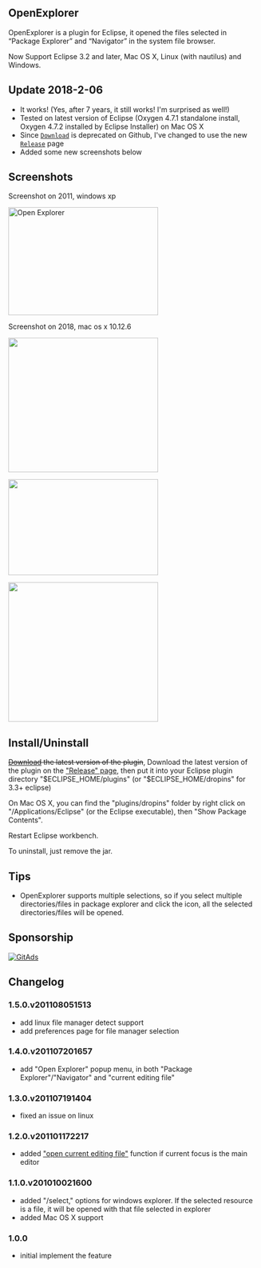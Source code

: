 ## OpenExplorer

OpenExplorer is a plugin for Eclipse, it opened the files selected in “Package Explorer” and “Navigator” in the system file browser.

Now Support Eclipse 3.2 and later, Mac OS X, Linux (with nautilus) and Windows.

## Update 2018-2-06

* It works!  (Yes, after 7 years, it still works!  I'm surprised as well!)
* Tested on latest version of Eclipse (Oxygen 4.7.1 standalone install, Oxygen 4.7.2 installed by Eclipse Installer) on Mac OS X
* Since [`Download`](https://github.com/samsonw/OpenExplorer/downloads) is deprecated on Github, I've changed to use the new [`Release`](https://github.com/samsonw/OpenExplorer/releases) page 
* Added some new screenshots below

## Screenshots

Screenshot on 2011, windows xp

<a href="http://blog.samsonis.me/wp-content/uploads/2009/02/openexplorer.png"><img style="border: medium none;" title="Open Explorer" src="http://blog.samsonis.me/wp-content/uploads/2009/02/openexplorer.png" alt="Open Explorer" width="300" height="216"></a>

Screenshot on 2018, mac os x 10.12.6

<a href="http://blog.samsonis.me/wp-content/uploads/2018/02/open_explorer_2.jpg"><img src="http://blog.samsonis.me/wp-content/uploads/2018/02/open_explorer_3-300x269.jpg" alt="" width="300" height="269" class="alignnone size-medium wp-image-5829" /></a>

<a href="http://blog.samsonis.me/wp-content/uploads/2018/02/open_explorer_1.jpg"><img src="http://blog.samsonis.me/wp-content/uploads/2018/02/open_explorer_2-300x192.jpg" alt="" width="300" height="192" class="alignnone size-medium wp-image-5830" /></a>

<a href="http://blog.samsonis.me/wp-content/uploads/2018/02/open_explorer_3.jpg"><img src="http://blog.samsonis.me/wp-content/uploads/2018/02/open_explorer_1-300x279.jpg" alt="" width="300" height="279" class="alignnone size-medium wp-image-5831" /></a>

## Install/Uninstall

~~[Download](http://github.com/samsonw/OpenExplorer/downloads "Download") the latest version of the plugin~~, Download the latest version of the plugin on the ["Release" page](https://github.com/samsonw/OpenExplorer/releases), then put it into your Eclipse plugin directory "$ECLIPSE_HOME/plugins" (or "$ECLIPSE_HOME/dropins" for 3.3+ eclipse)

On Mac OS X, you can find the "plugins/dropins" folder by right click on "/Applications/Eclipse" (or the Eclipse executable), then "Show Package Contents".

Restart Eclipse workbench.

To uninstall, just remove the jar.

## Tips
* OpenExplorer supports multiple selections, so if you select multiple directories/files in package explorer and click the icon, all the selected directories/files will be opened.

## Sponsorship

<a href="https://tracking.gitads.io/?repo=OpenExplorer"><img src="OpenExplorer" alt="GitAds"/></a>

## Changelog

### 1.5.0.v201108051513
* add linux file manager detect support
* add preferences page for file manager selection

### 1.4.0.v201107201657
* add "Open Explorer" popup menu, in both "Package Explorer"/"Navigator" and "current editing file"

### 1.3.0.v201107191404
* fixed an issue on linux

### 1.2.0.v201101172217
* added ["open current editing file"](http://blog.samsonis.me/2009/02/open-explorer-plugin-for-eclipse/comment-page-1/#comment-1201 "open current editing file") function if current focus is the main editor

### 1.1.0.v201010021600
* added "/select," options for windows explorer.  If the selected resource is a file, it will be opened with that file selected in explorer
* added Mac OS X support

### 1.0.0
* initial implement the feature

